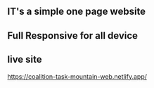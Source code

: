 ## IT's a simple one page website 
## Full Responsive for all device

## live site 
https://coalition-task-mountain-web.netlify.app/
